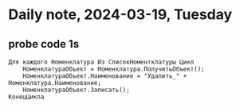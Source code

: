 # Daily note,  2024-03-19, Tuesday

## probe code 1s
```bsl
Для каждого Номенклатура Из СписокНоментклатуры Цикл
    НоменклатураОбъект = Номенклатура.ПолучитьОбъект();
    НоменклатураОбъект.Наименование = "Удалить_" + Номенклатура.Наименование;
    НоменклатураОбъект.Записать();
КонецЦикла
```
